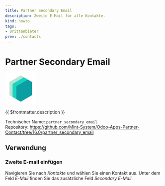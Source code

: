 ```yaml
---
title: Partner Secondary Email
description: Zweite E-Mail für alle Kontakte.
kind: howto
tags:
- Drittanbieter
prev: ./contacts
---
```

# Partner Secondary Email
![](attachments/icons_odoo_mint_system.png)

{{ $frontmatter.description }}

Technischer Name: `partner_secondary_email`\
Repository: <https://github.com/Mint-System/Odoo-Apps-Partner-Contact/tree/16.0/partner_secondary_email>

## Verwendung

### Zweite E-mail einfügen

Navigieren Sie nach *Kontakte* und wählen Sie einen Kontakt aus. Unter dem Feld *E-Mail* finden Sie das zusätzliche Feld *Secondary E-Mail*.